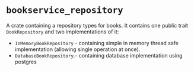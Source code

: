 # `bookservice_repository`

A crate containing a repository types for books.
It contains one public trait `BookRepository` and two implementations of it:
- `InMemoryBookRepository` - containing simple in memory thread safe implementation (allowing single operation at once).
- `DatabaseBookRepository`.- containing database implementation using postgres

